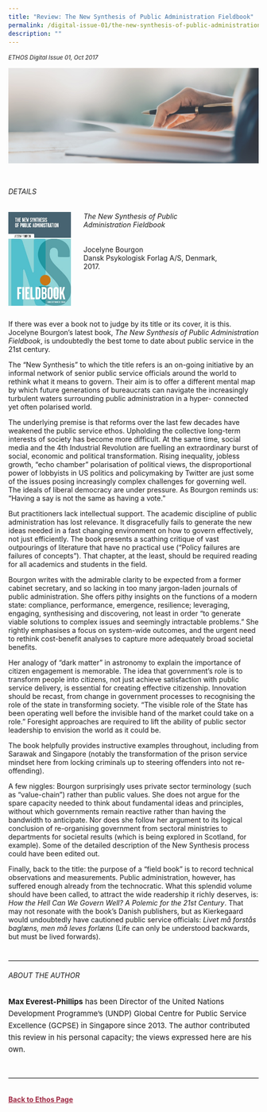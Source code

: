 ```yaml
---
title: "Review: The New Synthesis of Public Administration Fieldbook"
permalink: /digital-issue-01/the-new-synthesis-of-public-administration-fieldbook/
description: ""
---
```

<style>
	
.break
{
   border-top: 1px solid  black;
   border-bottom: 1px solid black;
	 padding:20px;
	text-align:center;
	margin-top:50px;
}
	
.break1
{
font-family: Georgia;
	font-size:20px;
	font-style: italic;
	font-weight: bold;
}	
	
#jocelyn
{
margin-top:50px;	
}
	
	
	
.author p
{
	font-size: 15px;
	line-height:24px;
}
	
.notestop ol li
{
font-size: 15px;
line-height:22px;
}	
	
.back a
{
	color: #9f2943;
	font-weight: bold;
}

.background-image1 img
{
	width:40%;
	margin-top:50px
}
	
.author
{
margin-top:40px;
padding-bottom:30px;
border-top: 1px solid black;
border-bottom: 1px solid black;
}		
	
.grid-container {
	display: grid;
	grid-template-columns: 25% 55%;
	grid-column-gap: 5%;
	margin-bottom: 5%;
	margin-top:5%
	}	
	
@media only screen and (max-width: 600px) {
	.grid-container {
		display: block;
	}	
	
</style>

<em><small>ETHOS Digital Issue 01, Oct 2017</small></em>
<div class="background-image">
<img src="/images/Landing_Banner_Images/banner_book%20review.jpg">
</div>


<div class="grid-container">
	
<div>	
<h6>DETAILS</h6>	
<img src="/images/Ethos_Images/Ethos_Digital_Issue_01/Article%202/D1_Article_Digital1_fieldbook_Cov.jpg">
</div>
		
<div id="jocelyn">
<h6> The New Synthesis of Public Administration Fieldbook</h6>
<p>Jocelyne Bourgon Dansk&nbsp;Psykologisk&nbsp;Forlag&nbsp;A/S, Denmark, 2017.</p>
</div>	
	
</div>

<p>If there was ever a book not to judge by its title or its cover, it is this. Jocelyne Bourgon’s latest book, <em>The New Synthesis of Public Administration Fieldbook</em>, is undoubtedly the best tome to date about public service in the 21st century.</p>

<p>The “New Synthesis” to which the title refers is an on-going initiative by an informal network of senior public service officials around the world to rethink what it means to govern. Their aim is to offer a different mental map by which future generations of bureaucrats can navigate the increasingly turbulent waters surrounding public administration in a hyper- connected yet often polarised world.</p>

<p>The underlying premise is that reforms over the last few decades have weakened the public service ethos. Upholding the collective long-term interests of society has become more difficult. At the same time, social media and the 4th Industrial Revolution are fuelling an extraordinary burst of social, economic and political transformation. Rising inequality, jobless growth, “echo chamber” polarisation of political views, the disproportional power of lobbyists in US politics and policymaking by Twitter are just some of the issues posing increasingly complex challenges for governing well. The ideals of liberal democracy are under pressure. As Bourgon reminds us: “Having a say is not the same as having a vote.”</p>

<p>But practitioners lack intellectual support. The academic discipline of public administration has lost relevance. It disgracefully fails to generate the new ideas needed in a fast changing environment on how to govern effectively, not just efficiently. The book presents a scathing critique of vast outpourings of literature that have no practical use (“Policy failures are failures of concepts”). That chapter, at the least, should be required reading for all academics and students in the field.</p>

<p>Bourgon writes with the admirable clarity to be expected from a former cabinet secretary, and so lacking in too many jargon-laden journals of public administration. She offers pithy insights on the functions of a modern state: compliance, performance, emergence, resilience; leveraging, engaging, synthesising and discovering, not least in order “to generate viable solutions to complex issues and seemingly intractable problems.” She rightly emphasises a focus on system-wide outcomes, and the urgent need to rethink cost-benefit analyses to capture more adequately broad societal benefits.</p>

<p>Her analogy of “dark matter” in astronomy to explain the importance of citizen engagement is memorable. The idea that government’s role is to transform people into citizens, not just achieve satisfaction with public service delivery, is essential for creating effective citizenship. Innovation should be recast, from change in government processes to recognising the role of the state in transforming society. “The visible role of the State has been operating well before the invisible hand of the market could take on a role.” Foresight approaches are required to lift the ability of public sector leadership to envision the world as it could be.</p>

<p>The book helpfully provides instructive examples throughout, including from Sarawak and Singapore (notably the transformation of the prison service mindset here from locking criminals up to steering offenders into not re-offending).</p>

<p>A few niggles: Bourgon surprisingly uses private sector terminology (such as “value-chain”) rather than public values. She does not argue for the spare capacity needed to think about fundamental ideas and principles, without which governments remain reactive rather than having the bandwidth to anticipate. Nor does she follow her argument to its logical conclusion of re-organising government from sectoral ministries to departments for societal results (which is being explored in Scotland, for example). Some of the detailed description of the New Synthesis process could have been edited out.</p>

<p>Finally, back to the title: the purpose of a “field book” is to record technical observations and measurements. Public administration, however, has suffered enough already from the technocratic. What this splendid volume should have been called, to attract the wide readership it richly deserves, is: <em>How the Hell Can We Govern Well? A Polemic for the 21st Century</em>. That may not resonate with the book’s Danish publishers, but as Kierkegaard would undoubtedly have cautioned public service officials: <em>Livet må forstås baglæns, men må leves forlæns</em> (Life can only be understood backwards, but must be lived forwards).</p>

<div class="author">

<h6>ABOUT THE AUTHOR</h6>

<p class="small-text"><strong>Max Everest-Phillips</strong> has been Director of the United Nations Development Programme’s (UNDP) Global Centre for Public Service Excellence (GCPSE) in Singapore since 2013. The author contributed this review in his personal capacity; the views expressed here are his own.</p>

</div>	
	

<br>
<br>	
<div class="back">
<a href="/ethos/">Back to Ethos Page</a>	
</div>